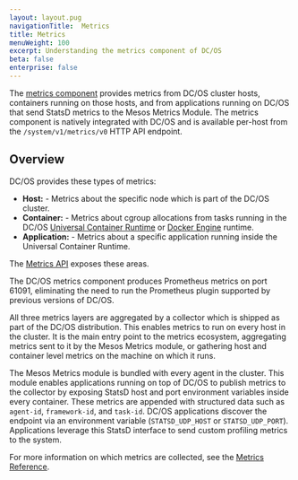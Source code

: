 ```yaml
---
layout: layout.pug
navigationTitle:  Metrics
title: Metrics
menuWeight: 100
excerpt: Understanding the metrics component of DC/OS
beta: false
enterprise: false
---
```


<!-- The source repo for this topic is https://github.com/dcos/dcos-docs-site -->

The [metrics component](/1.12/overview/architecture/components/#dcos-metrics) provides metrics from DC/OS cluster hosts, containers running on those hosts, and from applications running on DC/OS that send StatsD metrics to the Mesos Metrics Module. The metrics component is natively integrated with DC/OS and is available per-host from the `/system/v1/metrics/v0` HTTP API endpoint.

## Overview
DC/OS provides these types of metrics:

* **Host:** - Metrics about the specific node which is part of the DC/OS cluster.
* **Container:** - Metrics about cgroup allocations from tasks running in the DC/OS [Universal Container Runtime](/1.12/deploying-services/containerizers/ucr/) or [Docker Engine](/1.12/deploying-services/containerizers/docker-containerizer/) runtime.
* **Application:** - Metrics about a specific application running inside the Universal Container Runtime.

The [Metrics API](/1.12/metrics/metrics-api/) exposes these areas.

The DC/OS metrics component produces Prometheus metrics on port 61091, eliminating the need to run the Prometheus plugin supported by previous versions of DC/OS.

All three metrics layers are aggregated by a collector which is shipped as part of the DC/OS distribution. This enables metrics to run on every host in the cluster. It is the main entry point to the metrics ecosystem, aggregating metrics sent to it by the Mesos Metrics module, or gathering host and container level metrics on the machine on which it runs.

The Mesos Metrics module is bundled with every agent in the cluster. This module enables applications running on top of DC/OS to publish metrics to the collector by exposing StatsD host and port environment variables inside every container. These metrics are appended with structured data such as `agent-id`, `framework-id`, and `task-id`. DC/OS applications discover the endpoint via an environment variable (`STATSD_UDP_HOST` or `STATSD_UDP_PORT`). Applications leverage this StatsD interface to send custom profiling metrics to the system.

For more information on which metrics are collected, see the [Metrics Reference](/1.12/metrics/reference/).

